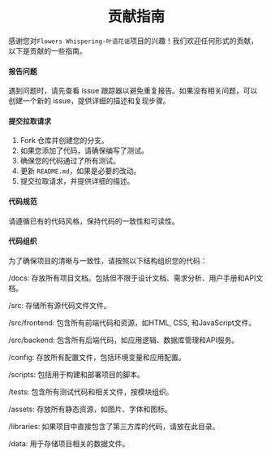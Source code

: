 

<h1><center>贡献指南</center></h1> 

感谢您对`Flowers Whispering-叶语花谣`项目的兴趣！我们欢迎任何形式的贡献，以下是贡献的一些指南。

#### 报告问题

遇到问题时，请先查看 issue 跟踪器以避免重复报告。如果没有相关问题，可以创建一个新的 issue，提供详细的描述和复现步骤。

#### 提交拉取请求

1. Fork 仓库并创建您的分支。
2. 如果您添加了代码，请确保编写了测试。
3. 确保您的代码通过了所有测试。
4. 更新 `README.md`，如果是必要的改动。
5. 提交拉取请求，并提供详细的描述。

#### 代码规范

请遵循已有的代码风格，保持代码的一致性和可读性。

#### 代码组织

为了确保项目的清晰与一致性，请按照以下结构组织您的代码：

/docs: 存放所有项目文档。包括但不限于设计文档、需求分析、用户手册和API文档。

/src: 存储所有源代码文件文件。

/src/frontend: 包含所有前端代码和资源，如HTML, CSS, 和JavaScript文件。

/src/backend: 包含所有后端代码，如应用逻辑、数据库管理和API服务。

/config: 存放所有配置文件，包括环境变量和应用配置。

/scripts: 包括用于构建和部署项目的脚本。

/tests: 包含所有测试代码和相关文件，按模块组织。

/assets: 存放所有静态资源，如图片、字体和图标。

/libraries: 如果项目中直接包含了第三方库的代码，请放在此目录。

/data: 用于存储项目相关的数据文件。